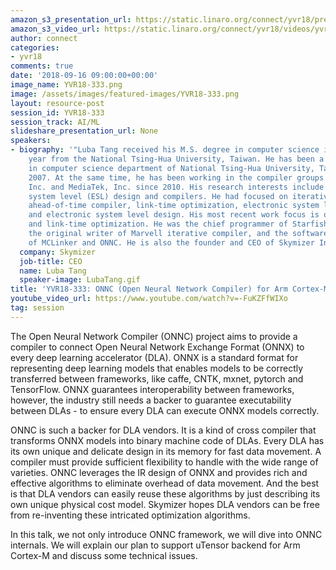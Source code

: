 ```yaml
---
amazon_s3_presentation_url: https://static.linaro.org/connect/yvr18/presentations/yvr18-333.pdf
amazon_s3_video_url: https://static.linaro.org/connect/yvr18/videos/yvr18-333.mp4
author: connect
categories:
- yvr18
comments: true
date: '2018-09-16 09:00:00+00:00'
image_name: YVR18-333.png
image: /assets/images/featured-images/YVR18-333.png
layout: resource-post
session_id: YVR18-333
session_track: AI/ML
slideshare_presentation_url: None
speakers:
- biography: '"Luba Tang received his M.S. degree in computer science in only one
    year from the National Tsing-Hua University, Taiwan. He has been a Ph.D. student
    in computer science department of National Tsing-Hua University, Taiwan since
    2007. At the same time, he has been working in the compiler groups in Marvell,
    Inc. and MediaTek, Inc. since 2010. His research interests include both electronic
    system level (ESL) design and compilers. He had focused on iterative compiler,
    ahead-of-time compiler, link-time optimization, electronic system level simulation,
    and electronic system level design. His most recent work focus is on dynamic linking
    and link-time optimization. He was the chief programmer of Starfish DSP simulator,
    the original writer of Marvell iterative compiler, and the software architect
    of MCLinker and ONNC. He is also the founder and CEO of Skymizer Inc."'
  company: Skymizer
  job-title: CEO
  name: Luba Tang
  speaker-image: LubaTang.gif
title: 'YVR18-333: ONNC (Open Neural Network Compiler) for Arm Cortex-M'
youtube_video_url: https://www.youtube.com/watch?v=-FuKZFfWIXo
tag: session
---
```


The Open Neural Network Compiler (ONNC) project aims to provide a compiler to connect Open Neural Network Exchange Format (ONNX) to every deep learning accelerator (DLA). ONNX is a standard format for representing deep learning models that enables models to be correctly transferred between frameworks, like caffe, CNTK, mxnet, pytorch and TensorFlow. ONNX guarantees interoperability between frameworks, however, the industry still needs a backer to guarantee executability between DLAs - to ensure every DLA can execute ONNX models correctly.

ONNC is such a backer for DLA vendors. It is a kind of cross compiler that transforms ONNX models into binary machine code of DLAs.
Every DLA has its own unique and delicate design in its memory for fast data movement. A compiler must provide sufficient flexibility to handle with the wide range of varieties. ONNC leverages the IR design of ONNX and provides rich and effective algorithms to eliminate overhead of data movement. And the best is that DLA vendors can easily reuse these algorithms by just describing its own unique physical cost model. Skymizer hopes DLA vendors can be free from re-inventing these intricated optimization algorithms.

In this talk, we not only introduce ONNC framework, we will dive into ONNC internals. We will explain our plan to support uTensor backend for Arm Cortex-M and discuss some technical issues.